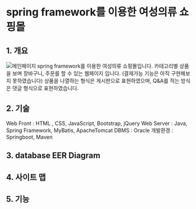 # spring framework를 이용한 여성의류 쇼핑몰

## 1. 개요

![메인페이지](https://user-images.githubusercontent.com/94607745/157224824-c4a64e13-79d6-4e70-a925-7fdcf030ec90.png)
spring framework를 이용한 여성의류 쇼핑몰입니다. 카테고리별 상품을 보며 장바구니, 주문를 할 수 있는 웹페이지 입니다.
(결재가능 기능은 아직 구현해보지 못하였습니다)
상품을 나열하는 형식은 게시판으로 표현하였으며, Q&A를 적는 방식은 댓글 형식으로 표현하였습니다.

## 2. 기술
Web Front : HTML , CSS, JavaScript, Bootstrap, jQuery
Web Server : Java, Spring Framework, MyBatis, ApacheTomcat
DBMS : Oracle
개발환경 : Springboot, Maven

## 3. database EER Diagram

## 4. 사이트 맵

## 5. 기능
